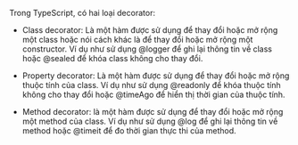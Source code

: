 Trong TypeScript, có hai loại decorator:

- Class decorator: Là một hàm được sử dụng để thay đổi hoặc mở rộng một class hoặc nói cách khác là để thay đổi hoặc mở rộng một constructor. Ví dụ như sử dụng @logger để ghi lại thông tin về class hoặc @sealed để khóa class không cho thay đổi.

- Property decorator: Là một hàm được sử dụng để thay đổi hoặc mở rộng thuộc tính của class. Ví dụ như sử dụng @readonly để khóa thuộc tính không cho thay đổi hoặc @timeAgo để hiển thị thời gian của thuộc tính.

- Method decorator: là một hàm được sử dụng để thay đổi hoặc mở rộng một method của class. Ví dụ như sử dụng @log để ghi lại thông tin về method hoặc @timeit để đo thời gian thực thi của method.